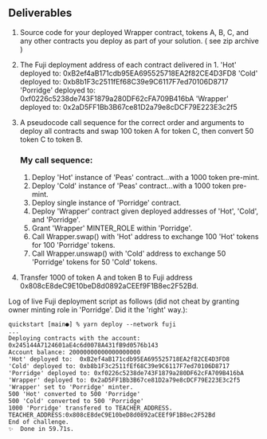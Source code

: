 ## Deliverables
1. Source code for your deployed Wrapper contract, tokens A, B, C, and any other contracts you deploy as part of your solution.
( see zip archive )

2. The Fuji deployment address of each contract delivered in 1.
        'Hot' deployed to: 0xB2ef4aB171cdb95EA695525718EA2f82CE4D3FD8
        'Cold' deployed to: 0xb8b1F3c2511fEf68C39e9C6117F7ed70106D8717
    'Porridge' deployed to: 0xf0226c5238de743F1879a280DF62cFA709B416bA
    'Wrapper' deployed to: 0x2aD5FF1Bb3B67ce81D2a79e8cDCF79E223E3c2f5

3. A pseudocode call sequence for the correct order and arguments to deploy all contracts and swap 100 token A for token C, then convert 50 token C to token B.
    ### My call sequence:
    1. Deploy 'Hot' instance of 'Peas' contract...with a 1000 token pre-mint.
    2. Deploy 'Cold' instance of 'Peas' contract...with a 1000 token pre-mint.
    3. Deploy single instance of 'Porridge' contract.
    4. Deploy 'Wrapper' contract given deployed addresses of 'Hot', 'Cold', and 'Porridge'.
    5. Grant 'Wrapper' MINTER_ROLE within 'Porridge'.
    6. Call Wrapper.swap() with 'Hot' address to exchange 100 'Hot' tokens for 100 'Porridge' tokens.
    7. Call Wrapper.unswap() with 'Cold' address to exchange 50 'Porridge' tokens for 50 'Cold' tokens.

4. Transfer 1000 of token A and token B to Fuji address 0x808cE8deC9E10beD8d0892aCEEf9F1B8ec2F52Bd.

Log of live Fuji deployment script as follows
(did not cheat by granting owner minting role in 'Porridge'.  Did it the 'right' way.):

    quickstart [main●] % yarn deploy --network fuji
    ...
    Deploying contracts with the account: 0x245144A7124601aE4c6d0078A431fB9d0576b143
    Account balance: 20000000000000000000
    'Hot' deployed to:  0xB2ef4aB171cdb95EA695525718EA2f82CE4D3FD8
    'Cold' deployed to: 0xb8b1F3c2511fEf68C39e9C6117F7ed70106D8717
    'Porridge' deployed to: 0xf0226c5238de743F1879a280DF62cFA709B416bA
    'Wrapper' deployed to: 0x2aD5FF1Bb3B67ce81D2a79e8cDCF79E223E3c2f5
    'Wrapper' set to 'Porridge' minter.
    500 'Hot' converted to 500 'Porridge'
    500 'Cold' converted to 500 'Porridge'
    1000 'Porridge' transfered to TEACHER_ADDRESS.
    TEACHER_ADDRESS:0x808cE8deC9E10beD8d0892aCEEf9F1B8ec2F52Bd
    End of challenge.
    ✨  Done in 59.71s.